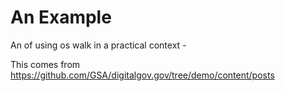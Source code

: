 # An Example

An of using os walk in a practical context -

This comes from https://github.com/GSA/digitalgov.gov/tree/demo/content/posts